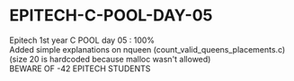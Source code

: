 # EPITECH-C-POOL-DAY-05
Epitech 1st year C POOL day 05 : 100%  
Added simple explanations on nqueen (count_valid_queens_placements.c) (size 20 is hardcoded because malloc wasn't allowed)  
BEWARE OF -42 EPITECH STUDENTS
